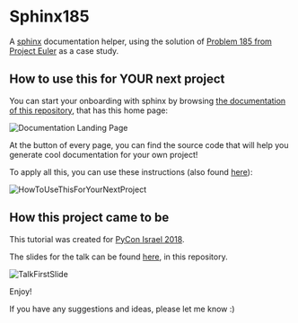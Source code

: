 # Sphinx185
A [sphinx](http://www.sphinx-doc.org/en/master/) 
documentation helper, using the solution of 
[Problem 185 from Project Euler](https://projecteuler.net/problem=185) 
as a case study.

## How to use this for YOUR next project


You can start your onboarding with sphinx by browsing 
[the documentation of this repository](https://dalyag.github.io/Sphinx185/index.html),
that has this home page:

![Documentation Landing Page](../master/data/LandingPage.png)

At the button of every page, you can find the source code 
that will help you generate cool documentation for your own project!

To apply all this, you can use these instructions (also found 
[here](https://dalyag.github.io/Sphinx185/how_to_use_this_for_your_next_project.html)):

![HowToUseThisForYourNextProject](../master/data/HowToUseThisForYourNextProject.png)


## How this project came to be

This tutorial was created for [PyCon Israel 2018](https://il.pycon.org/2018/en/).

The slides for the talk can be found 
[here](https://github.com/DalyaG/Sphinx185/blob/master/HelpYourColleaguesHelpThemselves_aSphinxTutorial.pdf), 
in this repository.

![TalkFirstSlide](../master/data/TalkFirstSlide.jpg)

Enjoy!

If you have any suggestions and ideas, please let me know :)
